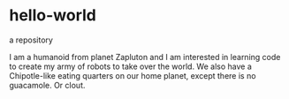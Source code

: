 # hello-world

a repository


I am a humanoid from planet Zapluton and I am interested in learning code to create my army of robots to take over the world.
We also have a Chipotle-like eating quarters on our home planet, except there is no guacamole. Or clout.
